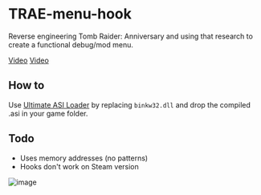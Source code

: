 # TRAE-menu-hook

Reverse engineering Tomb Raider: Anniversary and using that research to create a functional debug/mod menu.

[Video](https://www.youtube.com/watch?v=RwU80Pj0PR8)
[Video](https://www.youtube.com/watch?v=bXgBKVIS9cY)

## How to

Use [Ultimate ASI Loader](https://github.com/ThirteenAG/Ultimate-ASI-Loader/releases) by replacing `binkw32.dll` and drop the compiled .asi in your game folder.

## Todo

- Uses memory addresses (no patterns)
- Hooks don't work on Steam version

![image](https://user-images.githubusercontent.com/15322107/105777010-ed28a200-5f69-11eb-9a2b-dfc3f8ec3293.png)
